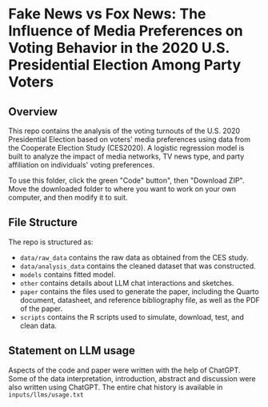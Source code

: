 # Fake News vs Fox News: The Influence of Media Preferences on Voting Behavior in the 2020 U.S. Presidential Election Among Party Voters

## Overview

This repo contains the analysis of the voting turnouts of the U.S. 2020 Presidential Election based on voters' media preferences using data from the Cooperate Election Study (CES2020). A logistic regression model is built to analyze the impact of media networks, TV news type, and party affiliation on individuals' voting preferences. 

To use this folder, click the green "Code" button", then "Download ZIP". Move the downloaded folder to where you want to work on your own computer, and then modify it to suit.



## File Structure

The repo is structured as:

-   `data/raw_data` contains the raw data as obtained from the CES study.
-   `data/analysis_data` contains the cleaned dataset that was constructed.
-   `models` contains fitted model. 
-   `other` contains details about LLM chat interactions and sketches.
-   `paper` contains the files used to generate the paper, including the Quarto document, datasheet, and reference bibliography file, as well as the PDF of the paper. 
-   `scripts` contains the R scripts used to simulate, download, test, and clean data.


## Statement on LLM usage

Aspects of the code and paper were written with the help of ChatGPT. Some of the data interpretation, introduction, abstract and discussion were also written using ChatGPT. The entire chat history is available in `inputs/llms/usage.txt`

